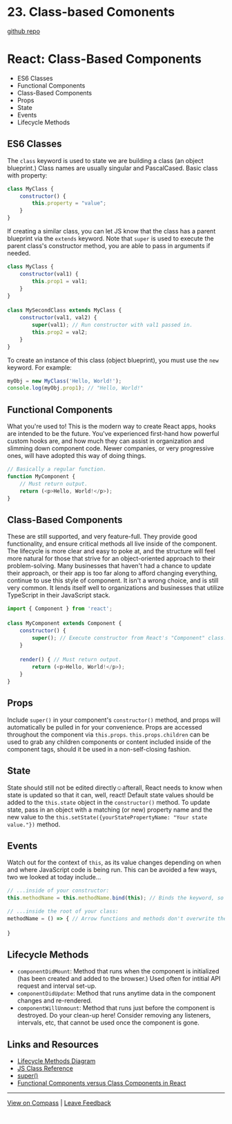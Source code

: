 # 23. Class-based Comonents

[github repo](https://mandrillapp.com/track/click/30244704/github.com?p=eyJzIjoiMEpWX1djOGU3RXRXWThDbDlvS3lMc0d6Y1Y0IiwidiI6MSwicCI6IntcInVcIjozMDI0NDcwNCxcInZcIjoxLFwidXJsXCI6XCJodHRwczpcXFwvXFxcL2dpdGh1Yi5jb21cXFwvc2VuaG9yZ29tZXNcXFwvbGVjdHVyZXMtZmxleC1qdW5lLTEyLWV2ZVxcXC90cmVlXFxcL21haW5cXFwvbTd3MTlcXFwvQ2xhc3Nlc0xlY3R1cmVcIixcImlkXCI6XCJhZDUzMjBmMzEzYjY0MGEwYjU5NWNiYzcwNDExNjA0ZlwiLFwidXJsX2lkc1wiOltcIjI0ZGVlYTMzNmU2ZGMyZTRkOTUwZDlkMWRiOTFiMTFjZmVjNTBlMTVcIl19In0)

# React: Class-Based Components

- ES6 Classes
- Functional Components
- Class-Based Components
- Props
- State
- Events
- Lifecycle Methods

## ES6 Classes

The `class` keyword is used to state we are building a class (an object blueprint.) Class names are usually singular and PascalCased. Basic class with property:

```javascript
class MyClass {
    constructor() {
        this.property = "value";
    }
}
```

If creating a similar class, you can let JS know that the class has a parent blueprint via the `extends` keyword. Note that `super` is used to execute the parent class's constructor method, you are able to pass in arguments if needed.

```javascript
class MyClass {
    constructor(val1) {
        this.prop1 = val1;
    }
}

class MySecondClass extends MyClass {
    constructor(val1, val2) {
        super(val1); // Run constructor with val1 passed in.
        this.prop2 = val2;
    }
}
```

To create an instance of this class (object blueprint), you must use the `new` keyword. For example:

```javascript
myObj = new MyClass('Hello, World!');
console.log(myObj.prop1); // "Hello, World!"
```

## Functional Components

What you're used to! This is the modern way to create React apps, hooks are intended to be the future. You've experienced first-hand how powerful custom hooks are, and how much they can assist in organization and slimming down component code. Newer companies, or very progressive ones, will have adopted this way of doing things.

```javascript
// Basically a regular function.
function MyComponent {
    // Must return output.
    return (<p>Hello, World!</p>);
}
```

## Class-Based Components

These are still supported, and very feature-full. They provide good functionality, and ensure critical methods all live inside of the component. The lifecycle is more clear and easy to poke at, and the structure will feel more natural for those that strive for an object-oriented approach to their problem-solving. Many businesses that haven't had a chance to update their approach, or their app is too far along to afford changing everything, continue to use this style of component. It isn't a wrong choice, and is still very common. It lends itself well to organizations and businesses that utilize TypeScript in their JavaScript stack.

```javascript
import { Component } from 'react';

class MyComponent extends Component {
    constructor() {
        super(); // Execute constructor from React's "Component" class.
    }

    render() { // Must return output.
        return (<p>Hello, World!</p>);
    }
}
```

## Props

Include `super()` in your component's `constructor()` method, and props will automatically be pulled in for your convenience. Props are accessed throughout the component via `this.props`. `this.props.children` can be used to grab any children components or content included inside of the component tags, should it be used in a non-self-closing fashion.

## State

State should still not be edited directly☺afterall, React needs to know when state is updated so that it can, well, react! Default state values should be added to the `this.state` object in the `constructor()` method. To update state, pass in an object with a matching (or new) property name and the new value to the `this.setState({yourStatePropertyName: "Your state value."})` method.

## Events

Watch out for the context of `this`, as its value changes depending on when and where JavaScript code is being run. This can be avoided a few ways, two we looked at today include...

```javascript
// ...inside of your constructor:
this.methodName = this.methodName.bind(this); // Binds the keyword, so it can be used following the class context instead of event or otherwise.
```

```javascript
// ...inside the root of your class:
methodName = () => { // Arrow functions and methods don't overwrite the context of "this".

}
```

## Lifecycle Methods

- `componentDidMount`: Method that runs when the component is initialized (has been created and added to the browser.) Used often for intitial API request and interval set-up.
- `componentDidUpdate`: Method that runs anytime data in the component changes and re-rendered.
- `componentWillUnmount`: Method that runs just before the component is destroyed. Do your clean-up here! Consider removing any listeners, intervals, etc, that cannot be used once the component is gone.

## Links and Resources

- [Lifecycle Methods Diagram](https://mandrillapp.com/track/click/30244704/projects.wojtekmaj.pl?p=eyJzIjoiNlB4bU91WXhnY2ZrQjZvd0E1VEdfb05nMFZrIiwidiI6MSwicCI6IntcInVcIjozMDI0NDcwNCxcInZcIjoxLFwidXJsXCI6XCJodHRwczpcXFwvXFxcL3Byb2plY3RzLndvanRla21hai5wbFxcXC9yZWFjdC1saWZlY3ljbGUtbWV0aG9kcy1kaWFncmFtXFxcL1wiLFwiaWRcIjpcImFkNTMyMGYzMTNiNjQwYTBiNTk1Y2JjNzA0MTE2MDRmXCIsXCJ1cmxfaWRzXCI6W1wiOTc4ODMyMDY3M2EwMDViYmFhNmFiMTFiZjk4YjdiMDZjNzYwNDUyYlwiXX0ifQ)
- [JS Class Reference](https://mandrillapp.com/track/click/30244704/developer.mozilla.org?p=eyJzIjoiT0pVd3NDWHAwWTZHTXlOazcyZGRyYnl4aHl3IiwidiI6MSwicCI6IntcInVcIjozMDI0NDcwNCxcInZcIjoxLFwidXJsXCI6XCJodHRwczpcXFwvXFxcL2RldmVsb3Blci5tb3ppbGxhLm9yZ1xcXC9lbi1VU1xcXC9kb2NzXFxcL1dlYlxcXC9KYXZhU2NyaXB0XFxcL1JlZmVyZW5jZVxcXC9DbGFzc2VzXCIsXCJpZFwiOlwiYWQ1MzIwZjMxM2I2NDBhMGI1OTVjYmM3MDQxMTYwNGZcIixcInVybF9pZHNcIjpbXCJmODRmYzVlN2E4ODYyMjU2MTE2NjZhYmU1NzgwMjU4NmIwNTMwYzFiXCJdfSJ9)
- [super()](https://mandrillapp.com/track/click/30244704/www.w3schools.com?p=eyJzIjoiOVhFRVlUaHVqY0xTZGxNOUpyNkRMOHdkeDJzIiwidiI6MSwicCI6IntcInVcIjozMDI0NDcwNCxcInZcIjoxLFwidXJsXCI6XCJodHRwczpcXFwvXFxcL3d3dy53M3NjaG9vbHMuY29tXFxcL0pzcmVmXFxcL2pzcmVmX2NsYXNzX3N1cGVyLmFzcFwiLFwiaWRcIjpcImFkNTMyMGYzMTNiNjQwYTBiNTk1Y2JjNzA0MTE2MDRmXCIsXCJ1cmxfaWRzXCI6W1wiYzc3OTczMjQxMzNlYzRiZWVmN2NhNzU2NzE2MTFmMGVlNWUyM2JkNVwiXX0ifQ)
- [Functional Components versus Class Components in React](https://mandrillapp.com/track/click/30244704/betterprogramming.pub?p=eyJzIjoiOGhKZTdlMHBoN1RHVzFLRFF0TzhNdUNid3dzIiwidiI6MSwicCI6IntcInVcIjozMDI0NDcwNCxcInZcIjoxLFwidXJsXCI6XCJodHRwczpcXFwvXFxcL2JldHRlcnByb2dyYW1taW5nLnB1YlxcXC9mdW5jdGlvbmFsLWNvbXBvbmVudHMtdnMtY2xhc3MtY29tcG9uZW50cy1pbi1yZWFjdC0yZjI4YWRjY2M5OTNcIixcImlkXCI6XCJhZDUzMjBmMzEzYjY0MGEwYjU5NWNiYzcwNDExNjA0ZlwiLFwidXJsX2lkc1wiOltcIjE4NGIxMTVkNGMyYTI2NTYyMmNhOGY1YjU5NDUxN2I2M2Q3MmIyZWRcIl19In0)

---

[View on Compass](https://mandrillapp.com/track/click/30244704/flex-web.compass.lighthouselabs.ca?p=eyJzIjoiRnFCZDZYM1B5a3pUZ3BsU0RCekZyNExfQnZFIiwidiI6MSwicCI6IntcInVcIjozMDI0NDcwNCxcInZcIjoxLFwidXJsXCI6XCJodHRwczpcXFwvXFxcL2ZsZXgtd2ViLmNvbXBhc3MubGlnaHRob3VzZWxhYnMuY2FcXFwvYWN0aXZpdGllc1xcXC8yNTM3XFxcL2xlY3R1cmVzXFxcLzExMzFcIixcImlkXCI6XCJhZDUzMjBmMzEzYjY0MGEwYjU5NWNiYzcwNDExNjA0ZlwiLFwidXJsX2lkc1wiOltcImZiYWM3MTQ2MWU0ZDE3NDcyNjAwYWE3NWUxNmYwM2Y0NThjN2JkZmZcIl19In0) | [Leave Feedback](https://mandrillapp.com/track/click/30244704/flex-web.compass.lighthouselabs.ca?p=eyJzIjoiVlMyZzNOU2YxTUhmeEdfY2wxQVJkNE9iSE5BIiwidiI6MSwicCI6IntcInVcIjozMDI0NDcwNCxcInZcIjoxLFwidXJsXCI6XCJodHRwczpcXFwvXFxcL2ZsZXgtd2ViLmNvbXBhc3MubGlnaHRob3VzZWxhYnMuY2FcXFwvZmVlZGJhY2tzXCIsXCJpZFwiOlwiYWQ1MzIwZjMxM2I2NDBhMGI1OTVjYmM3MDQxMTYwNGZcIixcInVybF9pZHNcIjpbXCJlZDA4OTY2OTY5MzczNjFmNjZjOGQ5YzQxNjFmN2QyYTc2ZTFjMzJhXCJdfSJ9)

![open.gif](23.%20Class-based%20Comonents.assets/open.gif)


